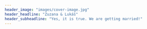 ```yaml
---
header_image: "images/cover-image.jpg"
header_headline: "Zuzana & Lukáš"
header_subheadline: "Yes, it is true. We are getting married!"
---
```

